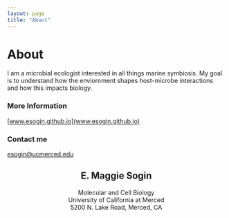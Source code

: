 ---layout: pagetitle: "About"---# AboutI am a microbial ecologist interested in all things marine symbiosis. My goal is to understand how the enviornment shapes host-microbe interactions and how this impacts biology. ### More Information[www.esogin.github.io](www.esogin.github.io)### Contact me[esogin@ucmerced.edu](mailto:esogin@ucmerced.edu)## <center>E. Maggie Sogin</center><center>Molecular and Cell Biology</center><center>University of California at Merced</center><center>5200 N. Lake Road,  Merced, CA</center>